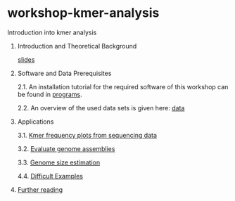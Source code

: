 # workshop-kmer-analysis
Introduction into kmer analysis 

1. Introduction and Theoretical Background 

    [slides](literature/Kmer_intro_slides.pdf)

2. Software and Data Prerequisites

    2.1. An installation tutorial for the required software of this workshop can be found in [programs](programs/progs.md).

    2.2. An overview of the used data sets is given here: [data](data/data.md)

3. Applications 

    3.1. [Kmer frequency plots from sequencing data](kmer/kmers.md)

    3.2. [Evaluate genome assemblies](asm/asm.md)

    3.3. [Genome size estimation](gsize/gsize.md)

    4.4. [Difficult Examples](examples/examples.md)

4. [Further reading](literature/lit.md) 